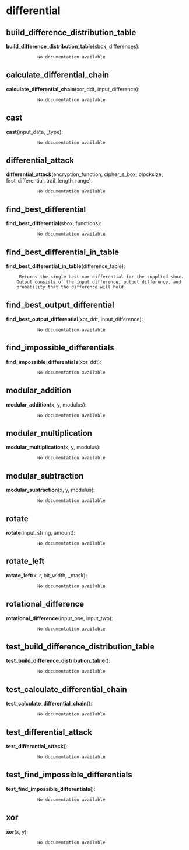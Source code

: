 differential
==============



build_difference_distribution_table
--------------

**build_difference_distribution_table**(sbox, differences):

				No documentation available


calculate_differential_chain
--------------

**calculate_differential_chain**(xor_ddt, input_difference):

				No documentation available


cast
--------------

**cast**(input_data, _type):

				No documentation available


differential_attack
--------------

**differential_attack**(encryption_function, cipher_s_box, blocksize, first_differential, trail_length_range):

				No documentation available


find_best_differential
--------------

**find_best_differential**(sbox, functions):

				No documentation available


find_best_differential_in_table
--------------

**find_best_differential_in_table**(difference_table):

		 Returns the single best xor differential for the supplied sbox.
        Output consists of the input difference, output difference, and
        probability that the difference will hold. 


find_best_output_differential
--------------

**find_best_output_differential**(xor_ddt, input_difference):

				No documentation available


find_impossible_differentials
--------------

**find_impossible_differentials**(xor_ddt):

				No documentation available


modular_addition
--------------

**modular_addition**(x, y, modulus):

				No documentation available


modular_multiplication
--------------

**modular_multiplication**(x, y, modulus):

				No documentation available


modular_subtraction
--------------

**modular_subtraction**(x, y, modulus):

				No documentation available


rotate
--------------

**rotate**(input_string, amount):

				No documentation available


rotate_left
--------------

**rotate_left**(x, r, bit_width, _mask):

				No documentation available


rotational_difference
--------------

**rotational_difference**(input_one, input_two):

				No documentation available


test_build_difference_distribution_table
--------------

**test_build_difference_distribution_table**():

				No documentation available


test_calculate_differential_chain
--------------

**test_calculate_differential_chain**():

				No documentation available


test_differential_attack
--------------

**test_differential_attack**():

				No documentation available


test_find_impossible_differentials
--------------

**test_find_impossible_differentials**():

				No documentation available


xor
--------------

**xor**(x, y):

				No documentation available
